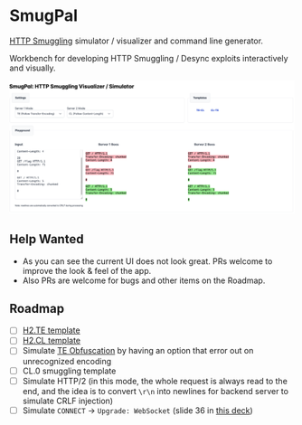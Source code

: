 # SmugPal

[HTTP Smuggling](https://portswigger.net/web-security/request-smuggling) simulator / visualizer and command line generator.

Workbench for developing HTTP Smuggling / Desync exploits interactively and visually.

![](docs/screenshot.png)

## Help Wanted

- As you can see the current UI does not look great. PRs welcome to improve the look & feel of the app.
- Also PRs are welcome for bugs and other items on the Roadmap.

## Roadmap

- [ ] [H2.TE template](https://portswigger.net/web-security/request-smuggling/advanced/response-queue-poisoning/lab-request-smuggling-h2-response-queue-poisoning-via-te-request-smuggling)
- [ ] [H2.CL template](https://portswigger.net/web-security/request-smuggling/advanced/lab-request-smuggling-h2-cl-request-smuggling)
- [ ] Simulate [TE Obfuscation](https://sc.scomurr.com/http-request-smuggling-obfuscated-te-header/) by having an option that error out on unrecognized encoding
- [ ] CL.0 smuggling template
- [ ] Simulate HTTP/2 (in this mode, the whole request is always read to the end, and the idea is to convert `\r\n` into newlines for backend server to simulate CRLF injection)
- [ ] Simulate `CONNECT` -> `Upgrade: WebSocket` (slide 36 in [this deck](https://www.slideshare.net/neexemil/http-request-smuggling-via-higher-http-versions))